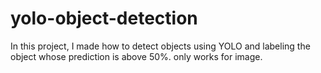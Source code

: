 # yolo-object-detection
In this project, I made how to detect objects using YOLO and labeling the object whose prediction is above 50%.
only works for image.
